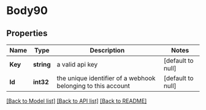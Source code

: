 # Body90

## Properties
Name | Type | Description | Notes
------------ | ------------- | ------------- | -------------
**Key** | **string** | a valid api key | [default to null]
**Id** | **int32** | the unique identifier of a webhook belonging to this account | [default to null]

[[Back to Model list]](../README.md#documentation-for-models) [[Back to API list]](../README.md#documentation-for-api-endpoints) [[Back to README]](../README.md)


